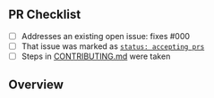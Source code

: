 <!-- 👋 Hi, thanks for sending a PR to JoshuaKGoldberg! 👋
Please fill out all fields below and make sure each item is true and [x] checked.
Otherwise we may not be able to review your PR. -->

## PR Checklist

- [ ] Addresses an existing open issue: fixes #000
- [ ] That issue was marked as [`status: accepting prs`](https://github.com/JoshuaKGoldberg/JoshuaKGoldberg/issues?q=is%3Aopen+is%3Aissue+label%3A%22status%3A+accepting+prs%22)
- [ ] Steps in [CONTRIBUTING.md](https://github.com/JoshuaKGoldberg/JoshuaKGoldberg/blob/main/.github/CONTRIBUTING.md) were taken

## Overview

<!-- Description of what is changed and how the code change does that. -->
